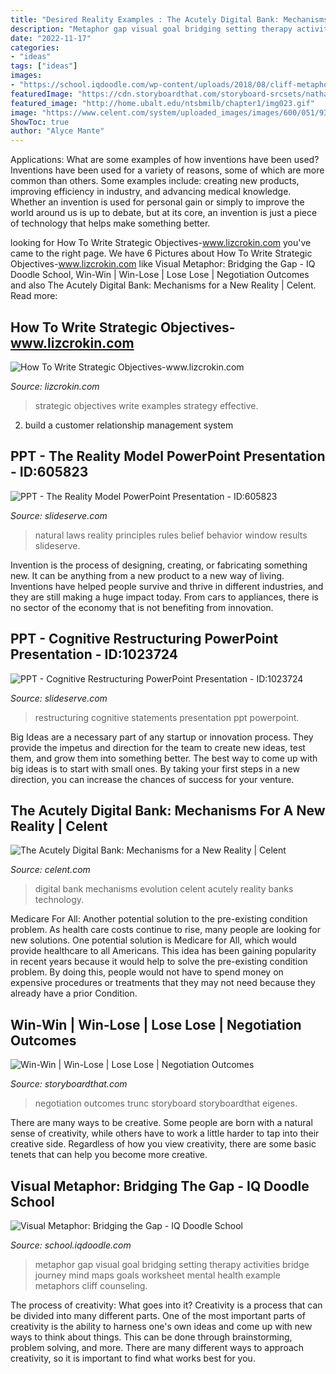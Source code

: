 ```yaml
---
title: "Desired Reality Examples : The Acutely Digital Bank: Mechanisms For A New Reality"
description: "Metaphor gap visual goal bridging setting therapy activities bridge journey mind maps goals worksheet mental health example metaphors cliff counseling"
date: "2022-11-17"
categories:
- "ideas"
tags: ["ideas"]
images:
- "https://school.iqdoodle.com/wp-content/uploads/2018/08/cliff-metaphor-case-study.gif.png"
featuredImage: "https://cdn.storyboardthat.com/storyboard-srcsets/nathanael-okhuysen/negotiation-outcomes.png"
featured_image: "http://home.ubalt.edu/ntsbmilb/chapter1/img023.gif"
image: "https://www.celent.com/system/uploaded_images/images/600/051/933/default/280243602.gif"
ShowToc: true
author: "Alyce Mante"
---
```



Applications: What are some examples of how inventions have been used?
Inventions have been used for a variety of reasons, some of which are more common than others. Some examples include: creating new products, improving efficiency in industry, and advancing medical knowledge. Whether an invention is used for personal gain or simply to improve the world around us is up to debate, but at its core, an invention is just a piece of technology that helps make something better.

	

		
looking for How To Write Strategic Objectives-www.lizcrokin.com you've came to the right page. We have 6 Pictures about How To Write Strategic Objectives-www.lizcrokin.com like Visual Metaphor: Bridging the Gap - IQ Doodle School, Win-Win | Win-Lose | Lose Lose | Negotiation Outcomes and also The Acutely Digital Bank: Mechanisms for a New Reality | Celent. Read more:
		
    
## How To Write Strategic Objectives-www.lizcrokin.com

<img loading=lazy src="http://home.ubalt.edu/ntsbmilb/chapter1/img023.gif" onerror="this.onerror=null;this.src='https://tse2.mm.bing.net/th?id=OIP.jPjWZ96dGJUJgtbB6s8K-QHaFj&amp;pid=15.1';" alt="How To Write Strategic Objectives-www.lizcrokin.com">

_Source: lizcrokin.com_

>strategic objectives write examples strategy effective. 

	

2. build a customer relationship management system

    
## PPT - The Reality Model PowerPoint Presentation - ID:605823

<img loading=lazy src="http://image.slideserve.com/605823/7-natural-laws-l.jpg" onerror="this.onerror=null;this.src='https://tse3.mm.bing.net/th?id=OIP.4owT2DLRe4isEZEa8UncHgHaFj&amp;pid=15.1';" alt="PPT - The Reality Model PowerPoint Presentation - ID:605823">

_Source: slideserve.com_

>natural laws reality principles rules belief behavior window results slideserve. 

	

Invention is the process of designing, creating, or fabricating something new. It can be anything from a new product to a new way of living. Inventions have helped people survive and thrive in different industries, and they are still making a huge impact today. From cars to appliances, there is no sector of the economy that is not benefiting from innovation.

    
## PPT - Cognitive Restructuring PowerPoint Presentation - ID:1023724

<img loading=lazy src="https://image.slideserve.com/1023724/constructing-affirmation-statements-l.jpg" onerror="this.onerror=null;this.src='https://tse4.mm.bing.net/th?id=OIP.Ffj_vKa27tnuffSquOtnUQHaFj&amp;pid=15.1';" alt="PPT - Cognitive Restructuring PowerPoint Presentation - ID:1023724">

_Source: slideserve.com_

>restructuring cognitive statements presentation ppt powerpoint. 

	

Big Ideas are a necessary part of any startup or innovation process. They provide the impetus and direction for the team to create new ideas, test them, and grow them into something better. The best way to come up with big ideas is to start with small ones. By taking your first steps in a new direction, you can increase the chances of success for your venture.

    
## The Acutely Digital Bank: Mechanisms For A New Reality | Celent

<img loading=lazy src="https://www.celent.com/system/uploaded_images/images/600/051/933/default/280243602.gif" onerror="this.onerror=null;this.src='https://tse1.mm.bing.net/th?id=OIP.iaDOs9mfWDAgv1U8Ck3MwwHaEq&amp;pid=15.1';" alt="The Acutely Digital Bank: Mechanisms for a New Reality | Celent">

_Source: celent.com_

>digital bank mechanisms evolution celent acutely reality banks technology. 

	

Medicare For All: Another potential solution to the pre-existing condition problem.
As health care costs continue to rise, many people are looking for new solutions. One potential solution is Medicare for All, which would provide healthcare to all Americans. This idea has been gaining popularity in recent years because it would help to solve the pre-existing condition problem. By doing this, people would not have to spend money on expensive procedures or treatments that they may not need because they already have a prior Condition.

    
## Win-Win | Win-Lose | Lose Lose | Negotiation Outcomes

<img loading=lazy src="https://cdn.storyboardthat.com/storyboard-srcsets/nathanael-okhuysen/negotiation-outcomes.png" onerror="this.onerror=null;this.src='https://tse2.mm.bing.net/th?id=OIP.7GokuPne6pBA3AuaCvJWiwHaDf&amp;pid=15.1';" alt="Win-Win | Win-Lose | Lose Lose | Negotiation Outcomes">

_Source: storyboardthat.com_

>negotiation outcomes trunc storyboard storyboardthat eigenes. 

	

There are many ways to be creative. Some people are born with a natural sense of creativity, while others have to work a little harder to tap into their creative side. Regardless of how you view creativity, there are some basic tenets that can help you become more creative.

    
## Visual Metaphor: Bridging The Gap - IQ Doodle School

<img loading=lazy src="https://school.iqdoodle.com/wp-content/uploads/2018/08/cliff-metaphor-case-study.gif.png" onerror="this.onerror=null;this.src='https://tse4.mm.bing.net/th?id=OIP.37Uvd2bNPIWu55XGnMoaRAHaFS&amp;pid=15.1';" alt="Visual Metaphor: Bridging the Gap - IQ Doodle School">

_Source: school.iqdoodle.com_

>metaphor gap visual goal bridging setting therapy activities bridge journey mind maps goals worksheet mental health example metaphors cliff counseling. 

	

The process of creativity: What goes into it?
Creativity is a process that can be divided into many different parts. One of the most important parts of creativity is the ability to harness one's own ideas and come up with new ways to think about things. This can be done through brainstorming, problem solving, and more. There are many different ways to approach creativity, so it is important to find what works best for you.

